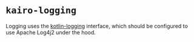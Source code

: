 # `kairo-logging`

Logging uses the [kotlin-logging](https://github.com/oshai/kotlin-logging) interface,
which should be configured to use Apache Log4j2 under the hood.
